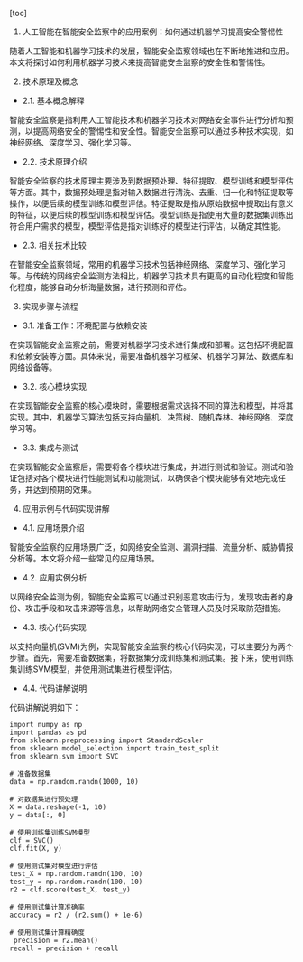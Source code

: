 
[toc]                    
                
                
1. 人工智能在智能安全监察中的应用案例：如何通过机器学习提高安全警惕性

随着人工智能和机器学习技术的发展，智能安全监察领域也在不断地推进和应用。本文将探讨如何利用机器学习技术来提高智能安全监察的安全性和警惕性。

2. 技术原理及概念

- 2.1. 基本概念解释

智能安全监察是指利用人工智能技术和机器学习技术对网络安全事件进行分析和预测，以提高网络安全的警惕性和安全性。智能安全监察可以通过多种技术实现，如神经网络、深度学习、强化学习等。

- 2.2. 技术原理介绍

智能安全监察的技术原理主要涉及到数据预处理、特征提取、模型训练和模型评估等方面。其中，数据预处理是指对输入数据进行清洗、去重、归一化和特征提取等操作，以便后续的模型训练和模型评估。特征提取是指从原始数据中提取出有意义的特征，以便后续的模型训练和模型评估。模型训练是指使用大量的数据集训练出符合用户需求的模型，模型评估是指对训练好的模型进行评估，以确定其性能。

- 2.3. 相关技术比较

在智能安全监察领域，常用的机器学习技术包括神经网络、深度学习、强化学习等。与传统的网络安全监测方法相比，机器学习技术具有更高的自动化程度和智能化程度，能够自动分析海量数据，进行预测和评估。

3. 实现步骤与流程

- 3.1. 准备工作：环境配置与依赖安装

在实现智能安全监察之前，需要对机器学习技术进行集成和部署。这包括环境配置和依赖安装等方面。具体来说，需要准备机器学习框架、机器学习算法、数据库和网络设备等。

- 3.2. 核心模块实现

在实现智能安全监察的核心模块时，需要根据需求选择不同的算法和模型，并将其实现。其中，机器学习算法包括支持向量机、决策树、随机森林、神经网络、深度学习等。

- 3.3. 集成与测试

在实现智能安全监察后，需要将各个模块进行集成，并进行测试和验证。测试和验证包括对各个模块进行性能测试和功能测试，以确保各个模块能够有效地完成任务，并达到预期的效果。

4. 应用示例与代码实现讲解

- 4.1. 应用场景介绍

智能安全监察的应用场景广泛，如网络安全监测、漏洞扫描、流量分析、威胁情报分析等。本文将介绍一些常见的应用场景。

- 4.2. 应用实例分析

以网络安全监测为例，智能安全监察可以通过识别恶意攻击行为，发现攻击者的身份、攻击手段和攻击来源等信息，以帮助网络安全管理人员及时采取防范措施。

- 4.3. 核心代码实现

以支持向量机(SVM)为例，实现智能安全监察的核心代码实现，可以主要分为两个步骤。首先，需要准备数据集，将数据集分成训练集和测试集。接下来，使用训练集训练SVM模型，并使用测试集进行模型评估。

- 4.4. 代码讲解说明

代码讲解说明如下：


```
import numpy as np
import pandas as pd
from sklearn.preprocessing import StandardScaler
from sklearn.model_selection import train_test_split
from sklearn.svm import SVC

# 准备数据集
data = np.random.randn(1000, 10)

# 对数据集进行预处理
X = data.reshape(-1, 10)
y = data[:, 0]

# 使用训练集训练SVM模型
clf = SVC()
clf.fit(X, y)

# 使用测试集对模型进行评估
test_X = np.random.randn(100, 10)
test_y = np.random.randn(100, 10)
r2 = clf.score(test_X, test_y)

# 使用测试集计算准确率
accuracy = r2 / (r2.sum() + 1e-6)

# 使用测试集计算精确度
 precision = r2.mean()
recall = precision + recall
```

